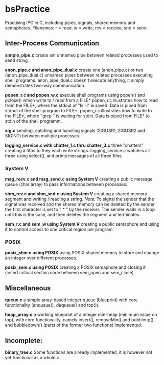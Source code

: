# bsPractice
Practising IPC in C, including pipes, signals, shared memory and semaphores.
Filenames: r = read, w = write, rcv = receive, snd = send.

## Inter-Process Communication
**simple_pipe.c**
create am unnamed pipe between related processes used to send string.

**anon_pipe.c and anon_pipe_dual.c**
create one (anon_pipe.c) or two (anon_pipe_dual.c) unnamed pipes between related processes executing shell programs. anon_pipe_dual.c doesn't execute anything, it simply demonstrates two-way communication.

**popen_r.c and popen_w.c**
execute shell programs using popen() and pclose() which write to / read from a FILE*
popen_r.c illustrates how to read from the FILE*, where the stdout of "ls -l" is saved. Data is piped from stdout of the shell program to FILE*.
popen_r.c illustrates how to write to the FILE*, where "grep <keyword>" is waiting for stdin. Data is piped from FILE* to stdin of the shell programm.

**sig.c**
sending, catching and handling signals (SIGUSR1, SIGUSR2 and SIGINT) between multiple processes.

**logging_service.c with chatter_1.c thru chatter_3.c**
three "chatters" creating a fifos to they each write strings. logging_service.c watches all three using select(), and prints messages of all three fifos.

### System V
**msg_recv.c and msg_send.c using System V**
creating a public message queue (char array) to pass informations between processes.

**shm_rcv.c and shm_snd.c using System V**
creating a shared memory segment and writing / reading a string.
*Note:* To signal the sender that the signal was received and the shared memory can be deleted by the sender, the first character is set to " * " by the receiver. The sender waits in a loop until this is the case, and then deletes the segment and terminates.

**sem_r.c and sem_w using System V**
creating a public semaphore and using it to control access to one critical region per program.

### POSIX
**posix_shm.c using POSIX**
using POSIX shared memory to store and change an integer over different processes.

**posix_sem.c using POSIX**
creating a POSIX semaphore and closing it (insert critical section code between sem_open and sem_close).

## Miscellaneous
**queue.c**
a simple array-based integer queue (blueprint) with core functionality (enqueue(), dequeue() and top()).

**heap_array.c**
a working blueprint of a integer min-heap (minimum value on top), with core functionality, namely insert(), removeMin() and bubbleup() and bubbledown() (parts of the former two functions) implemented.

## Incomplete:
**binary_tree.c**
Some functions are already implemented; it is however not yet functional as a whole.c 
